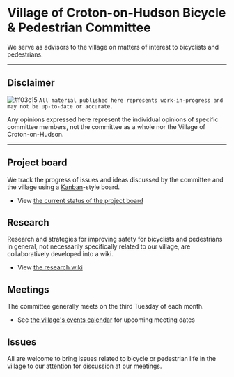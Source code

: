 # Village of Croton-on-Hudson Bicycle & Pedestrian Committee
We serve as advisors to the village on matters of interest to bicyclists and pedestrians.

---

## Disclaimer
![#f03c15](https://placehold.it/15/f03c15/000000?text=+) `All material published here represents work-in-progress and may not be up-to-date or accurate.`

Any opinions expressed here represent the individual opinions of specific committee members, not the committee as a whole nor the Village of Croton-on-Hudson.

---

## Project board
We track the progress of issues and ideas discussed by the committee and the village using a [Kanban](https://en.wikipedia.org/wiki/Kanban_board)-style board.
- View [the current status of the project board](https://github.com/croton-on-hudson/bicycle-pedestrian-committee/projects/1?card_filter_query=is%3Aopen)

## Research
Research and strategies for improving safety for bicyclists and pedestrians in general, not necessarily specifically related to our village, are collaboratively developed into a wiki.
- View [the research wiki](https://github.com/croton-on-hudson/bicycle-pedestrian-committee/wiki)

## Meetings
The committee generally meets on the third Tuesday of each month.
- See [the village's events calendar](http://www.crotononhudson-ny.gov/Public_Documents/CrotonHudsonNY_Calendar/?formid=158) for upcoming meeting dates

## Issues
All are welcome to bring issues related to bicycle or pedestrian life in the village to our attention for discussion at our meetings.
